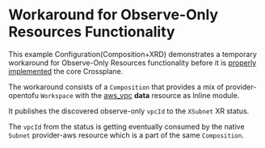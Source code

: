 # Workaround for Observe-Only Resources Functionality

This example Configuration(Composition+XRD) demonstrates a temporary workaround
for Observe-Only Resources functionality before it is [properly
implemented](https://github.com/crossplane/crossplane/issues/1722)
the core Crossplane.

The workaround consists of a `Composition` that provides a mix of provider-opentofu
`Workspace` with the
[aws_vpc](https://registry.terraform.io/providers/hashicorp/aws/latest/docs/data-sources/vpc)
**data** resource as Inline module.

It publishes the discovered observe-only `vpcId` to the `XSubnet` XR status.

The `vpcId` from the status is getting eventually consumed by the native `Subnet`
provider-aws resource which is a part of the same `Composition`.
